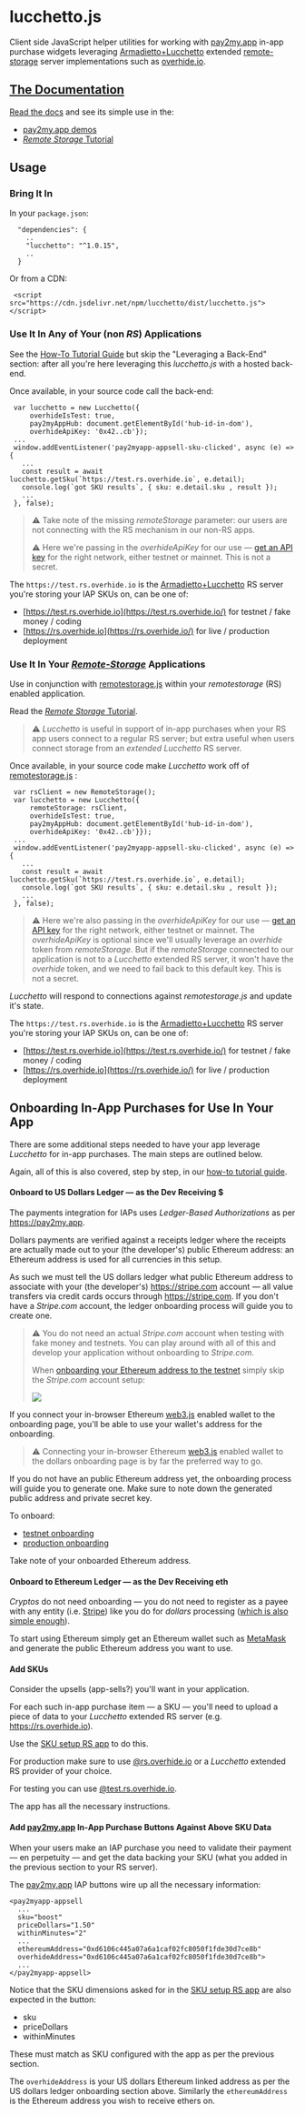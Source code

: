# lucchetto.js

Client side JavaScript helper utilities for working with [pay2my.app](https://pay2my.app) in-app purchase widgets leveraging [Armadietto+Lucchetto](https://github.com/overhide/armadietto/tree/master/lucchetto) extended [remote-storage](https://remotestorage.io) server implementations such as [overhide.io](https://overhide.io#baas).



## [The Documentation](https://overhide.github.io/lucchetto/docs/lucchetto.js-rendered-docs/index.html)

[Read the docs](https://overhide.github.io/lucchetto/docs/lucchetto.js-rendered-docs/index.html) and see its simple use in the:

- [pay2my.app demos](https://www.npmjs.com/package/pay2my.app/v/latest#demos)
- [*Remote Storage* Tutorial](https://github.com/overhide/remotestorage-tutorial) 



## Usage

### Bring It In

In your `package.json`:

```
  "dependencies": {
    ..
    "lucchetto": "^1.0.15",
    ..
  }
```



Or from a CDN:

```
 <script src="https://cdn.jsdelivr.net/npm/lucchetto/dist/lucchetto.js"></script>
```



### Use It In Any of Your (non *RS*) Applications

See the [How-To Tutorial Guide](https://github.com/overhide/pay2my.app/blob/master/howto/intro/README.md) but skip the "Leveraging a Back-End" section:  after all you're here leveraging this *lucchetto.js* with a hosted back-end.

Once available, in your source code call the back-end:

``` 
 var lucchetto = new Lucchetto({
     overhideIsTest: true, 
     pay2myAppHub: document.getElementById('hub-id-in-dom'),
     overhideApiKey: '0x42..cb'});
 ...
 window.addEventListener('pay2myapp-appsell-sku-clicked', async (e) => { 
   ...
   const result = await lucchetto.getSku(`https://test.rs.overhide.io`, e.detail);
   console.log(`got SKU results`, { sku: e.detail.sku , result });
   ...
 }, false);
```



> ⚠ Take note of the missing *remoteStorage* parameter: our users are not connecting with the RS mechanism in our non-RS apps.
>
> ⚠ Here we're passing in the *overhideApiKey* for our use &mdash; [get an API key](https://token.overhide.io/register) for the right network, either  testnet or mainnet.  This is not a secret.



The `https://test.rs.overhide.io` is the [Armadietto+Lucchetto](https://github.com/overhide/armadietto/tree/master/lucchetto) RS server you're storing your IAP SKUs on, can be one of:

-  [https://test.rs.overhide.io](https://test.rs.overhide.io/) for testnet / fake money / coding
-  [https://rs.overhide.io](https://rs.overhide.io/) for live / production deployment



### Use It In Your [*Remote-Storage*](https://remotestorage.io) Applications

Use in conjunction with [remotestorage.js](https://github.com/remotestorage/remotestorage.js) within your *remotestorage* (RS) enabled application.

Read the [*Remote Storage* Tutorial](https://github.com/overhide/remotestorage-tutorial).

> ⚠ *Lucchetto* is useful in support of in-app purchases when your RS app users connect to a regular RS server; but extra useful when users connect storage from an *extended* *Lucchetto* RS server.



Once available, in your source code make *Lucchetto* work off of  [remotestorage.js](https://github.com/remotestorage/remotestorage.js) :

``` 
 var rsClient = new RemoteStorage();
 var lucchetto = new Lucchetto({
     remoteStorage: rsClient,
     overhideIsTest: true, 
     pay2myAppHub: document.getElementById('hub-id-in-dom'),
     overhideApiKey: '0x42..cb'}});
 ...
 window.addEventListener('pay2myapp-appsell-sku-clicked', async (e) => { 
   ...
   const result = await lucchetto.getSku(`https://test.rs.overhide.io`, e.detail);
   console.log(`got SKU results`, { sku: e.detail.sku , result });
   ...
 }, false);
```



>  ⚠ Here we're also passing in the *overhideApiKey* for our use &mdash; [get an API key](https://token.overhide.io/register) for the right network, either testnet or mainnet.  The *overhideApiKey* is optional since we'll usually leverage an *overhide* token from *remoteStorage*.  But if the *remoteStorage* connected to our application is not to a *Lucchetto* extended RS server, it won't have the *overhide* token, and we need to fail back to this default key.  This is not a secret.



*Lucchetto* will respond to connections against *remotestorage.js* and update it's state.  



The `https://test.rs.overhide.io` is the [Armadietto+Lucchetto](https://github.com/overhide/armadietto/tree/master/lucchetto) RS server you're storing your IAP SKUs on, can be one of:

-  [https://test.rs.overhide.io](https://test.rs.overhide.io/) for testnet / fake money / coding
-  [https://rs.overhide.io](https://rs.overhide.io/) for live / production deployment



## Onboarding In-App Purchases for Use In Your App

There are some additional steps needed to have your app leverage *Lucchetto* for in-app purchases.  The main steps are outlined below. 

Again, all of this is also covered, step by step, in our [how-to tutorial guide](https://github.com/overhide/remotestorage-tutorial).



#### Onboard to US Dollars Ledger &mdash; as the Dev Receiving $

The payments integration for IAPs uses *Ledger-Based Authorizations* as per https://pay2my.app.

Dollars payments are verified against a receipts ledger where the receipts are actually made out to your (the developer's) public Ethereum address:  an Ethereum address is used for all currencies in this setup.

As such we must tell the US dollars ledger what public Ethereum address to associate with your (the developer's) https://stripe.com account &mdash; all value transfers via credit cards occurs through https://stripe.com.  If you don't have a *Stripe.com* account, the ledger onboarding  process will guide you to create one.



> ⚠ You do not need an actual *Stripe.com* account when testing with fake money and testnets.  You can play around with all of this and develop your application without onboarding to *Stripe.com*.  
>
> When [onboarding your Ethereum address to the testnet](https://test.ledger.overhide.io/onboard) simply skip the *Stripe.com* account setup:
>
> ![](assets/stripe_test.png)



If you connect your in-browser Ethereum [web3.js](https://web3js.readthedocs.io/) enabled wallet to the onboarding page, you'll be able to use your wallet's address for the onboarding.  



> ⚠ Connecting your in-browser Ethereum [web3.js](https://web3js.readthedocs.io/) enabled wallet to the dollars onboarding page is by far the preferred way to go.



If you do not have an public Ethereum address yet, the onboarding process will guide you to generate one.  Make sure to note down the generated public address and private secret key.



To onboard:

- [testnet onboarding](https://test.ledger.overhide.io/onboard)
- [production onboarding](https://ledger.overhide.io/onboard)



Take note of your onboarded Ethereum address.



#### Onboard to Ethereum Ledger &mdash; as the Dev Receiving eth

*Cryptos* do not need onboarding — you do not need to register as a payee with any entity (i.e. [Stripe](https://stripe.com/)) like you do for *dollars* processing ([which is also simple enough](https://ledger.overhide.io/onboard)).

To start using Ethereum simply get an Ethereum wallet such as [MetaMask](https://metamask.io/) and generate the public Ethereum address you want to use.



#### Add SKUs

Consider the upsells (app-sells?) you'll want in your application.

For each such in-app purchase item &mdash; a SKU &mdash;  you'll need to upload a piece of data to your *Lucchetto* extended RS server (e.g. https://rs.overhide.io).

Use the [SKU setup RS app](https://overhide.github.io/armadietto/lucchetto/onboard.html#)  to do this.

For production make sure to use [@rs.overhide.io](https://rs.overhide.io) or a *Lucchetto* extended RS provider of your choice.

For testing you can use [@test.rs.overhide.io](https://test.rs.overhide.io).

The app has all the necessary instructions.



#### Add [pay2my.app](https://www.npmjs.com/package/pay2my.app/v/latest) In-App Purchase Buttons Against Above SKU Data

When your users make an IAP purchase you need to validate their payment &mdash; en perpetuity &mdash; and get the data backing your SKU (what you added in the previous section to your RS server).

The [pay2my.app](https://www.npmjs.com/package/pay2my.app/v/latest) IAP buttons wire up all the necessary information:

```
<pay2myapp-appsell 
  ...
  sku="boost"
  priceDollars="1.50"
  withinMinutes="2"
  ...
  ethereumAddress="0xd6106c445a07a6a1caf02fc8050f1fde30d7ce8b"
  overhideAddress="0xd6106c445a07a6a1caf02fc8050f1fde30d7ce8b">
  ...
</pay2myapp-appsell>
```

Notice that the SKU dimensions asked for in the [SKU setup RS app](https://overhide.github.io/armadietto/lucchetto/onboard.html#) are also expected in the button:

- sku
- priceDollars
- withinMinutes

These must match as SKU configured with the app as per the previous section.

The `overhideAddress` is your US dollars Ethereum linked address as per the US dollars ledger onboarding section above.  Similarly the `ethereumAddress`  is the Ethereum address you wish to receive ethers on.

